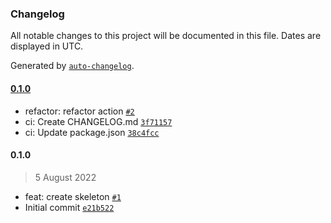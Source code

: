 ### Changelog

All notable changes to this project will be documented in this file. Dates are displayed in UTC.

Generated by [`auto-changelog`](https://github.com/CookPete/auto-changelog).

#### [0.1.0](https://github.com/madeiramadeirabr/action-sync-secundary-branch/compare/0.1.0...0.1.0)

- refactor: refactor action [`#2`](https://github.com/madeiramadeirabr/action-sync-secundary-branch/pull/2)
- ci: Create CHANGELOG.md [`3f71157`](https://github.com/madeiramadeirabr/action-sync-secundary-branch/commit/3f711573eed4c13cbf9ce03382795704c44dc0af)
- ci: Update package.json [`38c4fcc`](https://github.com/madeiramadeirabr/action-sync-secundary-branch/commit/38c4fcc8d2472b4e1768c76ba0507ce9344e9241)

#### 0.1.0

> 5 August 2022

- feat: create skeleton [`#1`](https://github.com/madeiramadeirabr/action-sync-secundary-branch/pull/1)
- Initial commit [`e21b522`](https://github.com/madeiramadeirabr/action-sync-secundary-branch/commit/e21b52297699f189155da7a6825704960c44cfef)

